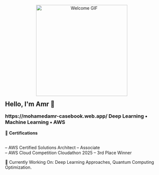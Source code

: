 <p align="center">
  <img src="V555.gif" width="300" length="100" alt="Welcome GIF" />
</p>


<!-- Optional Text -->
<h2 align="left" style="margin-top: 0;">Hello, I'm Amr 👋</h2>
<h3 align="left" style="margin-top: 0;">
  https://mohamedamr-casebook.web.app/
  Deep Learning • Machine Learning • AWS 
</h3>

<!-- Certifications Section -->
<p align="left">
  🏅 <strong>Certifications</strong><br><br>

  – AWS Certified Solutions Architect – Associate<br>
  – AWS Cloud Competition Cloudathon 2025 – 3rd Place Winner
</p>


<p align="left">
  
🧪 Currently Working On: Deep Learning Approaches, Quantum Computing Optimization.

</p>

